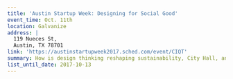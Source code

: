 ```yaml
---
title: 'Austin Startup Week: Designing for Social Good'
event_time: Oct. 11th
location: Galvanize
address: |
  119 Nueces St,
  Austin, TX 78701
link: 'https://austinstartupweek2017.sched.com/event/CIQT'
summary: How is design thinking reshaping sustainability, City Hall, and public health in Austin? Join our panel to learn about designing for social impact and the unique challenges and outcomes of creating for community. This panel features the City of Austin’s Design, Technology, and Innovation Fellowship, the Dell Medical School Design Institute for Health, local startup Gardenio, and is moderated by Ruby Ku, head of the Austin Center of Design.
list_until_date: 2017-10-13
---
```

